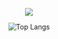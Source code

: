 <!--### Hi there 👋-->

<!--
**byboyounglee/byboyounglee** is a ✨ _special_ ✨ repository because its `README.md` (this file) appears on your GitHub profile.

Here are some ideas to get you started:

- 🔭 I’m currently working on ...
- 🌱 I’m currently learning ...
- 👯 I’m looking to collaborate on ...
- 🤔 I’m looking for help with ...
- 💬 Ask me about ...
- 📫 How to reach me: ...
- 😄 Pronouns: ...
- ⚡ Fun fact: ...
-->
<div align="center">
<!--헤더 생성-->
<img src="https://capsule-render.vercel.app/api?type=transparent&height=150&section=header&text=Welcome%20to-nl-Boyoung's%20GITHUB&fontSize=70" />




<!--사용 언어 나옴-->
![Top Langs](https://github-readme-stats.vercel.app/api/top-langs/?username=byboyounglee&layout=compact&theme=dark)
</div>
